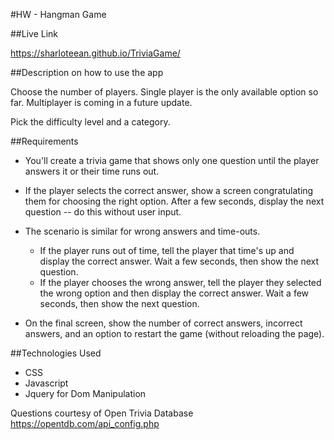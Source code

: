 #HW - Hangman Game

##Live Link 

https://sharloteean.github.io/TriviaGame/

##Description on how to use the app

Choose the number of players. Single player is the only available option so far. Multiplayer is coming in a future update. 

Pick the difficulty level and a category.

##Requirements

* You'll create a trivia game that shows only one question until the player answers it or their time runs out.

* If the player selects the correct answer, show a screen congratulating them for choosing the right option. After a few seconds, display the next question -- do this without user input.

* The scenario is similar for wrong answers and time-outs.

  * If the player runs out of time, tell the player that time's up and display the correct answer. Wait a few seconds, then show the next question.
  * If the player chooses the wrong answer, tell the player they selected the wrong option and then display the correct answer. Wait a few seconds, then show the next question.

* On the final screen, show the number of correct answers, incorrect answers, and an option to restart the game (without reloading the page).


##Technologies Used
* CSS 
* Javascript
* Jquery for Dom Manipulation

Questions courtesy of Open Trivia Database https://opentdb.com/api_config.php


```

```

```

```

```

```
